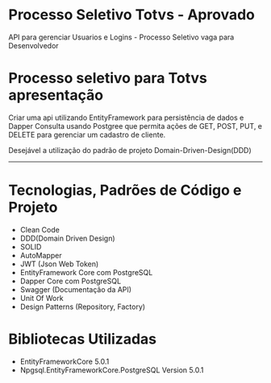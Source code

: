 # Processo Seletivo Totvs - Aprovado

API para gerenciar Usuarios e Logins - Processo Seletivo vaga para Desenvolvedor

# Processo seletivo para Totvs apresentação
Criar uma api utilizando EntityFramework para persistência de dados e Dapper Consulta usando
Postgree que permita ações de GET, POST, PUT, e DELETE para gerenciar 
um cadastro de cliente.

Desejável a utilização do padrão de projeto Domain-Driven-Design(DDD)

--------------------------------------

# Tecnologias, Padrões de Código e Projeto 

* Clean Code
* DDD(Domain Driven Design)
* SOLID 
* AutoMapper
* JWT (Json Web Token)
* EntityFramework Core com PostgreSQL
* Dapper Core com PostgreSQL
* Swagger (Documentação da API)
* Unit Of Work 
* Design Patterns (Repository, Factory)

# Bibliotecas Utilizadas

- EntityFrameworkCore 5.0.1
- Npgsql.EntityFrameworkCore.PostgreSQL Version 5.0.1 
